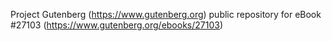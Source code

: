 Project Gutenberg (https://www.gutenberg.org) public repository for eBook #27103 (https://www.gutenberg.org/ebooks/27103)
